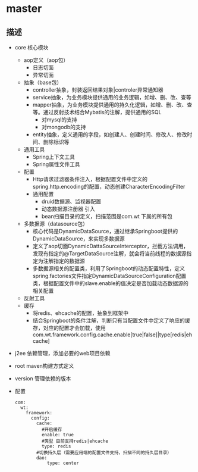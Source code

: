 # master
## 描述
- core 核心模块
   - aop定义（aop包）
      - 日志切面
      - 异常切面
   - 抽象（base包）
      - controller抽象，封装返回结果对象|controler异常通知器
      - service抽象，为业务模块提供通用的业务逻辑，如增、删、改、查等
      - mapper抽象，为业务模块提供通用的持久化逻辑，如增、删、改、查等。通过反射技术结合Mybatis的注解，提供通用的SQL
         - 对mysql的支持
         - 对mongodb的支持
      - entity抽象，定义通用的字段，如创建人、创建时间、修改人、修改时间、删除标识等
   - 通用工具
      - Spring上下文工具
      - Spring属性文件工具
   - 配置
      - Http请求过滤器条件注入，根据配置文件中定义的spring.http.encoding的配置，动态创建CharacterEncodingFilter
      - 通用配置
         - druid数据源、监视器配置
         - 动态数据源注册器 引入
         - bean扫描目录的定义，扫描范围是com.wt 下属的所有包
   - 多数据源（datasource包）
      - 核心代码是DynamicDataSource，通过继承Springboot提供的DynamicDataSource，来实现多数据源
      - 定义了aop切面DynamicDattaSourceInterceptor，拦截方法调用，发现有指定的@TargetDataSource注解，就会将当前线程的数据源指定为注解指定的数据源
      - 多数据源相关的配置类，利用了Springboot的动态配置特性，定义spring.factories文件指定DynamicDataSourceConfiguration配置类，根据配置文件中的slave.enable的值决定是否加载动态数据源的相关配置
   - 反射工具
   - 缓存
      - 将redis、ehcache的配置，抽象到框架中
      - 结合Springboot的条件注解，判断只有当配置文件中定义了响应的缓存，对应的配置才会加载，使用com.wt.framework.config.cache.enable[true|false]|type[redis|ehcache]
- j2ee 依赖管理，添加必要的web项目依赖
- root maven构建方式定义
- version 管理依赖的版本

- 配置
   ```
   com:
     wt:
       framework:
         config:
           cache:
             #开启缓存
             enable: true
             #类型 目前支持redis|ehcache
             type: redis
           #切换持久层（需要应用端的配置文件支持，扫描不同的持久层目录）
           dao:
               type: center
   ```